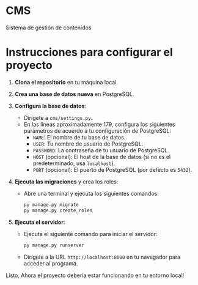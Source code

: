 # CMS
Sistema de gestión de contenidos
# Instrucciones para configurar el proyecto

1. **Clona el repositorio** en tu máquina local.

2. **Crea una base de datos nueva** en PostgreSQL.

3. **Configura la base de datos**:
   - Dirígete a `cms/settings.py`.
   - En las líneas aproximadamente 179, configura los siguientes parámetros de acuerdo a tu configuración de PostgreSQL:
     - `NAME`: El nombre de tu base de datos.
     - `USER`: Tu nombre de usuario de PostgreSQL.
     - `PASSWORD`: La contraseña de tu usuario de PostgreSQL.
     - `HOST` (opcional): El host de la base de datos (si no es el predeterminado, usa `localhost`).
     - `PORT` (opcional): El puerto de PostgreSQL (por defecto es `5432`).

4. **Ejecuta las migraciones** y crea los roles:
   - Abre una terminal y ejecuta los siguientes comandos:
     ```bash
     py manage.py migrate
     py manage.py create_roles
     ```

5. **Ejecuta el servidor**:
   - Ejecuta el siguiente comando para iniciar el servidor:
     ```bash
     py manage.py runserver
     ```
   - Dirígete a la URL `http://localhost:8000` en tu navegador para acceder al programa.

Listo, Ahora el proyecto debería estar funcionando en tu entorno local!
